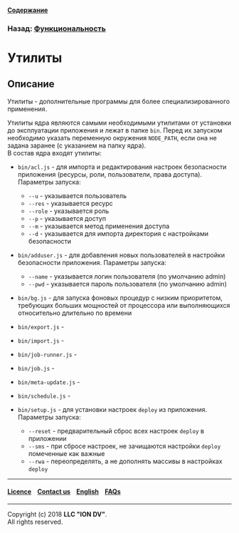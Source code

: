 #### [Содержание](/docs/ru/index.md)

### Назад: [Функциональность](/docs/ru/2_system_description/functionality/functionality.md)

# Утилиты

## Описание

Утилиты - дополнительные программы для более специализированного применения.

Утилиты ядра являются самыми необходимыми утилитами от установки до эксплуатации приложения и лежат в папке `bin`. Перед их запуском необходимо указать переменную окружения `NODE_PATH`, если она не задана заранее (с указанием на папку ядра).  
В состав ядра входят утилиты:

- `bin/acl.js` - для импорта и редактирования настроек безопасности приложения (ресурсы, роли, пользователи, права доступа). Параметры запуска:   
    - `--u` - указывается пользователь   
    - `--res` - указывается ресурс   
    - `--role` - указывается роль   
    - `--p` - указывается доступ   
    - `--m` - указывается метод применения доступа   
    - `--d` - указывается для импорта директория с настройками безопасности

- `bin/adduser.js` - для добавления новых пользователей в настройки безопасности приложения. Параметры запуска:
    - `--name` - указывается логин пользователя (по умолчанию admin)   
    - `--pwd` - указывается пароль пользователя (по умолчанию admin)   

- `bin/bg.js` - для запуска фоновых процедур с низким приоритетом, требующих больших мощностей от процессора или выполняющихся относительно длительно по времени
- `bin/export.js` - 
- `bin/import.js` - 
- `bin/job-runner.js` - 
- `bin/job.js` - 
- `bin/meta-update.js` - 
- `bin/schedule.js` - 
- `bin/setup.js` - для установки настроек `deploy` из приложения. Параметры запуска:
    - `--reset` - предварительный сброс всех настроек `deploy` в приложении
    - `--sms` - при сбросе настроек, не зачищаются настройки `deploy` помеченные как важные
    - `--rwa` - переопределять, а не дополнять массивы в настройках `deploy`

--------------------------------------------------------------------------  


 #### [Licence](/LICENCE.md) &ensp;  [Contact us](https://iondv.com) &ensp;  [English](/docs/en/2_system_description/functionality/virtual_attr.md)   &ensp; [FAQs](/faqs.md)          



--------------------------------------------------------------------------  

Copyright (c) 2018 **LLC "ION DV"**.   
All rights reserved. 